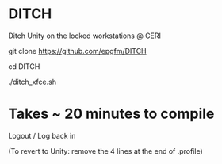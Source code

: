 # DITCH
Ditch Unity on the locked workstations @ CERI

git clone https://github.com/epgfm/DITCH

cd DITCH

./ditch_xfce.sh

# Takes ~ 20 minutes to compile

Logout / Log back in

(To revert to Unity: remove the 4 lines at the end of .profile)